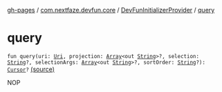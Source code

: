 [gh-pages](../../index.md) / [com.nextfaze.devfun.core](../index.md) / [DevFunInitializerProvider](index.md) / [query](./query.md)

# query

`fun query(uri: `[`Uri`](https://developer.android.com/reference/android/net/Uri.html)`, projection: `[`Array`](https://kotlinlang.org/api/latest/jvm/stdlib/kotlin/-array/index.html)`<out `[`String`](https://kotlinlang.org/api/latest/jvm/stdlib/kotlin/-string/index.html)`>?, selection: `[`String`](https://kotlinlang.org/api/latest/jvm/stdlib/kotlin/-string/index.html)`?, selectionArgs: `[`Array`](https://kotlinlang.org/api/latest/jvm/stdlib/kotlin/-array/index.html)`<out `[`String`](https://kotlinlang.org/api/latest/jvm/stdlib/kotlin/-string/index.html)`>?, sortOrder: `[`String`](https://kotlinlang.org/api/latest/jvm/stdlib/kotlin/-string/index.html)`?): `[`Cursor`](https://developer.android.com/reference/android/database/Cursor.html)`?` [(source)](https://github.com/NextFaze/dev-fun/tree/master/devfun/src/main/java/com/nextfaze/devfun/core/DevFun.kt#L105)

NOP

